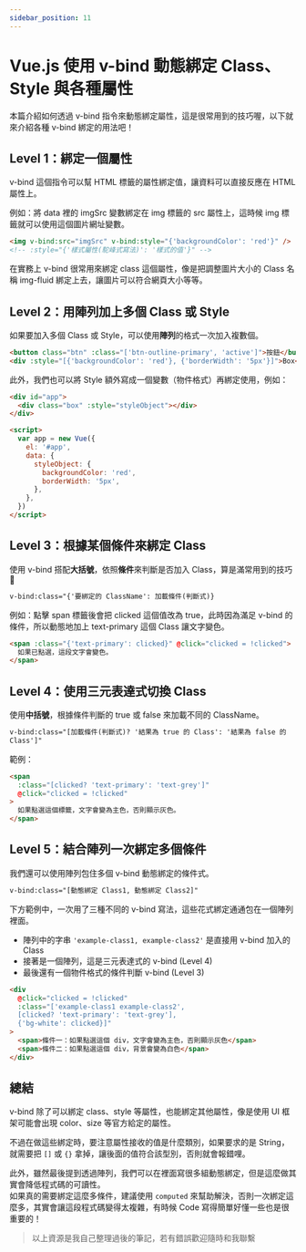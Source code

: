```yaml
---
sidebar_position: 11
---
```


# Vue.js 使用 v-bind 動態綁定 Class、Style 與各種屬性

本篇介紹如何透過 v-bind 指令來動態綁定屬性，這是很常用到的技巧喔，以下就來介紹各種 v-bind 綁定的用法吧！

## Level 1：綁定一個屬性

v-bind 這個指令可以幫 HTML 標籤的屬性綁定值，讓資料可以直接反應在 HTML 屬性上。

例如：將 data 裡的 imgSrc 變數綁定在 img 標籤的 src 屬性上，這時候 img 標籤就可以使用這個圖片網址變數。

```html
<img v-bind:src="imgSrc" v-bind:style="{'backgroundColor': 'red'}" />
<!-- :style="{'樣式屬性(駝峰式寫法)': '樣式的值'}" -->
```

在實務上 v-bind 很常用來綁定 class 這個屬性，像是把調整圖片大小的 Class 名稱 img-fluid 綁定上去，讓圖片可以符合網頁大小等等。

## Level 2：用陣列加上多個 Class 或 Style

如果要加入多個 Class 或 Style，可以使用**陣列**的格式一次加入複數個。

```html
<button class="btn" :class="['btn-outline-primary', 'active']">按鈕</button>
<div :style="[{'backgroundColor': 'red'}, {'borderWidth': '5px'}]">Box</div>
```

此外，我們也可以將 Style 額外寫成一個變數（物件格式）再綁定使用，例如：

```html
<div id="app">
  <div class="box" :style="styleObject"></div>
</div>

<script>
  var app = new Vue({
    el: '#app',
    data: {
      styleObject: {
        backgroundColor: 'red',
        borderWidth: '5px',
      },
    },
  })
</script>
```

## Level 3：根據某個條件來綁定 Class

使用 v-bind 搭配**大括號**，依照**條件**來判斷是否加入 Class，算是滿常用到的技巧 👀

```html
v-bind:class="{'要綁定的 ClassName': 加載條件(判斷式)}
```

例如：點擊 span 標籤後會把 clicked 這個值改為 true，此時因為滿足 v-bind 的條件，所以動態地加上 text-primary 這個 Class 讓文字變色。

```html
<span :class="{'text-primary': clicked}" @click="clicked = !clicked">
  如果已點選，這段文字會變色。
</span>
```

## Level 4：使用三元表達式切換 Class

使用**中括號**，根據條件判斷的 true 或 false 來加載不同的 ClassName。

```html
v-bind:class="[加載條件(判斷式)? '結果為 true 的 Class': '結果為 false 的
Class']"
```

範例：

```html
<span
  :class="[clicked? 'text-primary': 'text-grey']"
  @click="clicked = !clicked"
>
  如果點選這個標籤，文字會變為主色，否則顯示灰色。
</span>
```

## Level 5：結合陣列一次綁定多個條件

我們還可以使用陣列包住多個 v-bind 動態綁定的條件式。

```html
v-bind:class="[動態綁定 Class1, 動態綁定 Class2]"
```

下方範例中，一次用了三種不同的 v-bind 寫法，這些花式綁定通通包在一個陣列裡面。

- 陣列中的字串 `'example-class1, example-class2'` 是直接用 v-bind 加入的 Class
- 接著是一個陣列，這是三元表達式的 v-bind (Level 4)
- 最後還有一個物件格式的條件判斷 v-bind (Level 3)

```html
<div
  @click="clicked = !clicked"
  :class="['example-class1 example-class2',
  [clicked? 'text-primary': 'text-grey'],
  {'bg-white': clicked}]"
>
  <span>條件一：如果點選這個 div，文字會變為主色，否則顯示灰色</span>
  <span>條件二：如果點選這個 div，背景會變為白色</span>
</div>
```

## 總結

v-bind 除了可以綁定 class、style 等屬性，也能綁定其他屬性，像是使用 UI 框架可能會出現 color、size 等官方給定的屬性。

不過在做這些綁定時，要注意屬性接收的值是什麼類別，如果要求的是 String，就需要把 `[]` 或 `{}` 拿掉，讓後面的值符合該型別，否則就會報錯哩。

此外，雖然最後提到透過陣列，我們可以在裡面寫很多組動態綁定，但是這麼做其實會降低程式碼的可讀性。  
如果真的需要綁定這麼多條件，建議使用 `computed` 來幫助解決，否則一次綁定這麼多，其實會讓這段程式碼變得太複雜，有時候 Code 寫得簡單好懂一些也是很重要的！

> 以上資源是我自己整理過後的筆記，若有錯誤歡迎隨時和我聯繫
